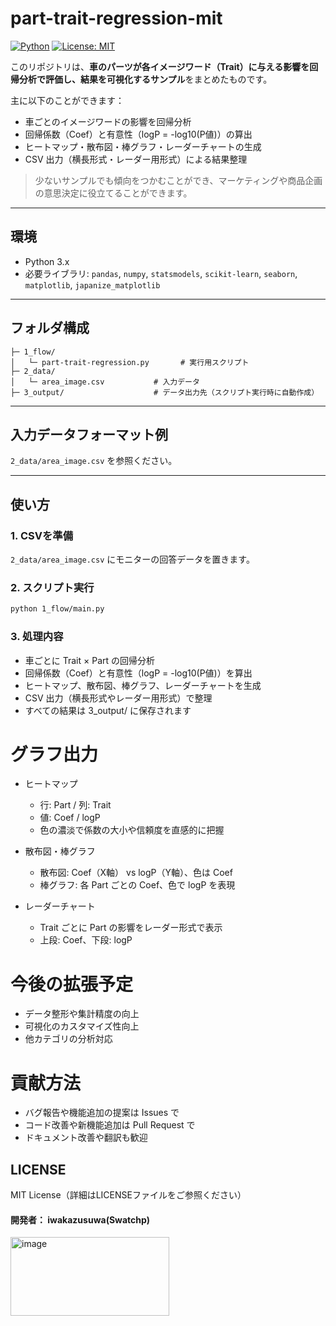 # part-trait-regression-mit
[![Python](https://img.shields.io/badge/Python-3.10+-blue)](https://www.python.org/)
[![License: MIT](https://img.shields.io/badge/License-MIT-yellow.svg)](LICENSE)

このリポジトリは、**車のパーツが各イメージワード（Trait）に与える影響を回帰分析で評価し、結果を可視化するサンプル**をまとめたものです。

主に以下のことができます：

- 車ごとのイメージワードの影響を回帰分析
- 回帰係数（Coef）と有意性（logP = -log10(P値)）の算出
- ヒートマップ・散布図・棒グラフ・レーダーチャートの生成
- CSV 出力（横長形式・レーダー用形式）による結果整理

> 少ないサンプルでも傾向をつかむことができ、マーケティングや商品企画の意思決定に役立てることができます。

---

## 環境
- Python 3.x
- 必要ライブラリ: `pandas`, `numpy`, `statsmodels`, `scikit-learn`, `seaborn`, `matplotlib`, `japanize_matplotlib`

---

## フォルダ構成
```
├─ 1_flow/
│   └─ part-trait-regression.py       # 実行用スクリプト
├─ 2_data/
│   └─ area_image.csv           # 入力データ
├─ 3_output/                    # データ出力先（スクリプト実行時に自動作成）
```


---

## 入力データフォーマット例
`2_data/area_image.csv` を参照ください。

---

## 使い方

### 1. CSVを準備
`2_data/area_image.csv` にモニターの回答データを置きます。

### 2. スクリプト実行
```bash
python 1_flow/main.py
```

### 3. 処理内容
- 車ごとに Trait × Part の回帰分析
- 回帰係数（Coef）と有意性（logP = -log10(P値)）を算出
- ヒートマップ、散布図、棒グラフ、レーダーチャートを生成
- CSV 出力（横長形式やレーダー用形式）で整理
- すべての結果は 3_output/ に保存されます


# グラフ出力
- ヒートマップ
  - 行: Part / 列: Trait
  - 値: Coef / logP
  - 色の濃淡で係数の大小や信頼度を直感的に把握

- 散布図・棒グラフ
  - 散布図: Coef（X軸） vs logP（Y軸）、色は Coef
  - 棒グラフ: 各 Part ごとの Coef、色で logP を表現

- レーダーチャート
  - Trait ごとに Part の影響をレーダー形式で表示
  - 上段: Coef、下段: logP


# 今後の拡張予定
- データ整形や集計精度の向上
- 可視化のカスタマイズ性向上
- 他カテゴリの分析対応

# 貢献方法
- バグ報告や機能追加の提案は Issues で
- コード改善や新機能追加は Pull Request で
- ドキュメント改善や翻訳も歓迎


## LICENSE
MIT License（詳細はLICENSEファイルをご参照ください）

#### 開発者： iwakazusuwa(Swatchp)
<img width="254" height="126" alt="image" src="https://github.com/user-attachments/assets/fd2c55e2-7d50-4fb4-8610-50ea29baee42" />
